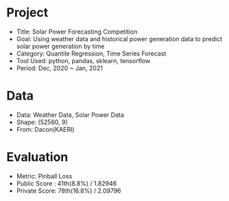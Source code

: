 # Project
- Title: Solar Power Forecasting Competition
- Goal: Using weather data and historical power generation data to predict solar power generation by time
- Category: Quantile Regression, Time Series Forecast
- Tool Used: python, pandas, sklearn, tensorflow
- Period: Dec, 2020 ~ Jan, 2021

# Data
- Data: Weather Data, Solar Power Data
- Shape: (52560, 9)
- From: Dacon(KAERI)

# Evaluation
- Metric: Pinball Loss
- Public Score : 41th(8.8%) / 1.82946
- Private Score: 78th(16.8%) / 2.09796
